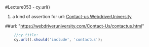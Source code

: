 #Lecture053 - cy.url()
1. a kind of assertion for url:
[Contact-us WebdriverUniversity](https://webdriveruniversity.com/Contact-Us/contactus.html)

##url: "https://webdriveruniversity.com/Contact-Us/contactus.html"
```javascript
    //cy.title:
    cy.url().should('include', 'contactus');
```
